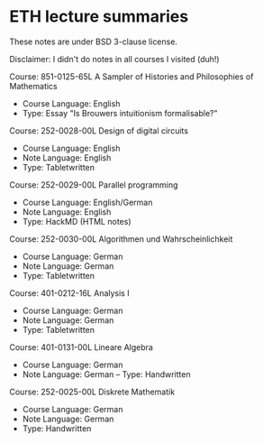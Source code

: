# ETH lecture summaries
These notes are under BSD 3-clause license.

Disclaimer: I didn't do notes in all courses I visited (duh!)

Course: 851-0125-65L A Sampler of Histories and Philosophies of Mathematics
- Course Language: English
- Type: Essay "Is Brouwers intuitionism formalisable?"

Course: 252-0028-00L Design of digital circuits
- Course Language: English
- Note Language: English
- Type: Tabletwritten

Course: 252-0029-00L Parallel programming
- Course Language: English/German
- Note Language: English
- Type: HackMD (HTML notes)

Course: 252-0030-00L Algorithmen und Wahrscheinlichkeit
- Course Language: German
- Note Language: German
- Type: Tabletwritten

Course: 401-0212-16L Analysis I
- Course Language: German
- Note Language: German
- Type: Tabletwritten

Course: 401-0131-00L Lineare Algebra
- Course Language: German
- Note Language: German
– Type: Handwritten

Course: 252-0025-00L Diskrete Mathematik
- Course Language: German
- Note Language: German
- Type: Handwritten

